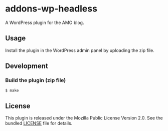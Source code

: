 # addons-wp-headless

A WordPress plugin for the AMO blog.

## Usage

Install the plugin in the WordPress admin panel by uploading the zip file.

## Development

### Build the plugin (zip file)

```
$ make
```

## License

This plugin is released under the Mozilla Public License Version 2.0. See the
bundled [LICENSE](./LICENSE.txt) file for details.
